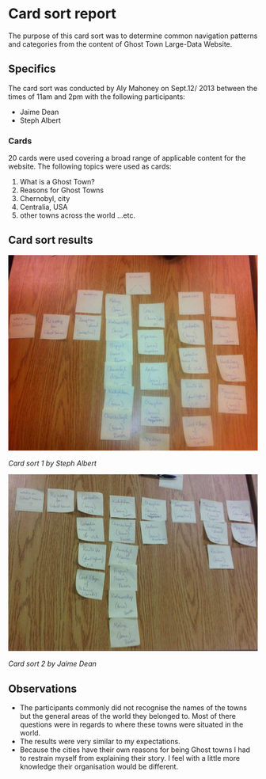 # Card sort report

The purpose of this card sort was to determine common navigation patterns and categories from the content of Ghost Town Large-Data Website.

## Specifics

The card sort was conducted by Aly Mahoney on Sept.12/ 2013 between the times of 11am and 2pm with the following participants:

- Jaime Dean
- Steph Albert

### Cards

20 cards were used covering a broad range of applicable content for the website. The following topics were used as cards:

1. What is a Ghost Town?
2. Reasons for Ghost Towns
3. Chernobyl, city
4. Centralia, USA
5. other towns across the world ...etc.

## Card sort results

![Card sort 1 results](card-sort-1.jpg)

*Card sort 1 by Steph Albert*

![Card sort 2 results](card-sort-2.jpg)

*Card sort 2 by Jaime Dean*

## Observations

- The participants commonly did not recognise the names of the towns but the general areas of the world they belonged to. Most of there questions were in regards to where these towns were situated in the world.
- The results were very similar to my expectations. 
- Because the cities have their own reasons for being Ghost towns I had to restrain myself from explaining their story. I feel with a little more knowledge their organisation would be different. 
